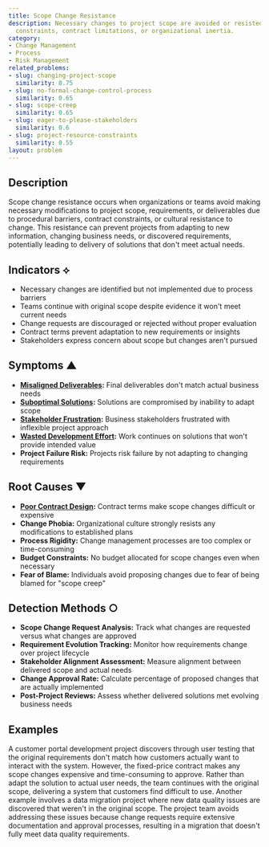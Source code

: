 ```yaml
---
title: Scope Change Resistance
description: Necessary changes to project scope are avoided or resisted due to process
  constraints, contract limitations, or organizational inertia.
category:
- Change Management
- Process
- Risk Management
related_problems:
- slug: changing-project-scope
  similarity: 0.75
- slug: no-formal-change-control-process
  similarity: 0.65
- slug: scope-creep
  similarity: 0.65
- slug: eager-to-please-stakeholders
  similarity: 0.6
- slug: project-resource-constraints
  similarity: 0.55
layout: problem
---
```


## Description

Scope change resistance occurs when organizations or teams avoid making necessary modifications to project scope, requirements, or deliverables due to procedural barriers, contract constraints, or cultural resistance to change. This resistance can prevent projects from adapting to new information, changing business needs, or discovered requirements, potentially leading to delivery of solutions that don't meet actual needs.

## Indicators ⟡

- Necessary changes are identified but not implemented due to process barriers
- Teams continue with original scope despite evidence it won't meet current needs
- Change requests are discouraged or rejected without proper evaluation
- Contract terms prevent adaptation to new requirements or insights
- Stakeholders express concern about scope but changes aren't pursued

## Symptoms ▲

- **[Misaligned Deliverables](misaligned-deliverables.md):** Final deliverables don't match actual business needs
- **[Suboptimal Solutions](suboptimal-solutions.md):** Solutions are compromised by inability to adapt scope
- **[Stakeholder Frustration](stakeholder-frustration.md):** Business stakeholders frustrated with inflexible project approach
- **[Wasted Development Effort](wasted-development-effort.md):** Work continues on solutions that won't provide intended value
- **Project Failure Risk:** Projects risk failure by not adapting to changing requirements

## Root Causes ▼

- **[Poor Contract Design](poor-contract-design.md):** Contract terms make scope changes difficult or expensive
- **Change Phobia:** Organizational culture strongly resists any modifications to established plans
- **Process Rigidity:** Change management processes are too complex or time-consuming
- **Budget Constraints:** No budget allocated for scope changes even when necessary
- **Fear of Blame:** Individuals avoid proposing changes due to fear of being blamed for "scope creep"

## Detection Methods ○

- **Scope Change Request Analysis:** Track what changes are requested versus what changes are approved
- **Requirement Evolution Tracking:** Monitor how requirements change over project lifecycle
- **Stakeholder Alignment Assessment:** Measure alignment between delivered scope and actual needs
- **Change Approval Rate:** Calculate percentage of proposed changes that are actually implemented
- **Post-Project Reviews:** Assess whether delivered solutions met evolving business needs

## Examples

A customer portal development project discovers through user testing that the original requirements don't match how customers actually want to interact with the system. However, the fixed-price contract makes any scope changes expensive and time-consuming to approve. Rather than adapt the solution to actual user needs, the team continues with the original scope, delivering a system that customers find difficult to use. Another example involves a data migration project where new data quality issues are discovered that weren't in the original scope. The project team avoids addressing these issues because change requests require extensive documentation and approval processes, resulting in a migration that doesn't fully meet data quality requirements.